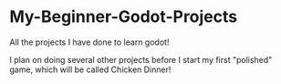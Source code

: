 # My-Beginner-Godot-Projects
All the projects I have done to learn godot!

I plan on doing several other projects before I start my first "polished" game, which will be called Chicken Dinner!
